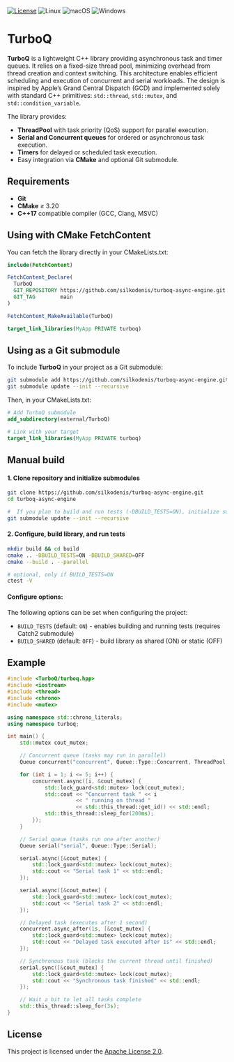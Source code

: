 [![License](https://img.shields.io/github/license/silkodenis/turboq-async-engine.svg)](https://github.com/silkodenis/turboq-async-engine/blob/main/LICENSE)
![Linux](https://github.com/silkodenis/turboq-async-engine/actions/workflows/ci-linux.yml/badge.svg?branch=main)
![macOS](https://github.com/silkodenis/turboq-async-engine/actions/workflows/ci-macos.yml/badge.svg?branch=main)
![Windows](https://github.com/silkodenis/turboq-async-engine/actions/workflows/ci-windows.yml/badge.svg?branch=main)

# TurboQ

**TurboQ** is a lightweight C++ library providing asynchronous task and timer queues. It relies on a fixed-size thread pool, minimizing overhead from thread creation and context switching. This architecture enables efficient scheduling and execution of concurrent and serial workloads. The design is inspired by Apple’s Grand Central Dispatch (GCD) and implemented solely with standard C++ primitives: `std::thread`, `std::mutex`, and `std::condition_variable`.

The library provides:
- **ThreadPool** with task priority (QoS) support for parallel execution.
- **Serial and Concurrent queues** for ordered or asynchronous task execution.
- **Timers** for delayed or scheduled task execution.
- Easy integration via **CMake** and optional Git submodule.

## Requirements
- **Git** 
- **CMake** ≥ 3.20
- **C++17** compatible compiler (GCC, Clang, MSVC)  

## Using with CMake FetchContent

You can fetch the library directly in your CMakeLists.txt:

```cmake
include(FetchContent)

FetchContent_Declare(
  TurboQ
  GIT_REPOSITORY https://github.com/silkodenis/turboq-async-engine.git
  GIT_TAG        main
)

FetchContent_MakeAvailable(TurboQ)

target_link_libraries(MyApp PRIVATE turboq)
```

## Using as a Git submodule

To include **TurboQ** in your project as a Git submodule:

```bash
git submodule add https://github.com/silkodenis/turboq-async-engine.git external/TurboQ
git submodule update --init --recursive
```

Then, in your CMakeLists.txt:

```cmake
# Add TurboQ submodule
add_subdirectory(external/TurboQ)

# Link with your target
target_link_libraries(MyApp PRIVATE turboq)
```

## Manual build

#### 1. Clone repository and initialize submodules

```bash
git clone https://github.com/silkodenis/turboq-async-engine.git
cd turboq-async-engine

#  If you plan to build and run tests (-DBUILD_TESTS=ON), initialize submodules as well:
git submodule update --init --recursive
```

#### 2. Configure, build library, and run tests

```bash
mkdir build && cd build
cmake .. -DBUILD_TESTS=ON -DBUILD_SHARED=OFF  
cmake --build . --parallel

# optional, only if BUILD_TESTS=ON
ctest -V   
```

#### Configure options:

The following options can be set when configuring the project:

- `BUILD_TESTS` (default: `ON`) - enables building and running tests (requires Catch2 submodule)
- `BUILD_SHARED` (default: `OFF`) - build library as shared (ON) or static (OFF)

## Example

```cpp
#include <TurboQ/turboq.hpp>
#include <iostream>
#include <thread>
#include <chrono>
#include <mutex>

using namespace std::chrono_literals;
using namespace turboq;

int main() {
    std::mutex cout_mutex;

    // Concurrent queue (tasks may run in parallel)
    Queue concurrent("concurrent", Queue::Type::Concurrent, ThreadPool::QoS::Utility);

    for (int i = 1; i <= 5; i++) {
        concurrent.async([i, &cout_mutex] {
            std::lock_guard<std::mutex> lock(cout_mutex);
            std::cout << "Concurrent task " << i
                      << " running on thread "
                      << std::this_thread::get_id() << std::endl;
            std::this_thread::sleep_for(200ms);
        });
    }

    // Serial queue (tasks run one after another)
    Queue serial("serial", Queue::Type::Serial);

    serial.async([&cout_mutex] {
        std::lock_guard<std::mutex> lock(cout_mutex);
        std::cout << "Serial task 1" << std::endl;
    });

    serial.async([&cout_mutex] {
        std::lock_guard<std::mutex> lock(cout_mutex);
        std::cout << "Serial task 2" << std::endl;
    });

    // Delayed task (executes after 1 second)
    concurrent.async_after(1s, [&cout_mutex] {
        std::lock_guard<std::mutex> lock(cout_mutex);
        std::cout << "Delayed task executed after 1s" << std::endl;
    });

    // Synchronous task (blocks the current thread until finished)
    serial.sync([&cout_mutex] {
        std::lock_guard<std::mutex> lock(cout_mutex);
        std::cout << "Synchronous task finished" << std::endl;
    });

    // Wait a bit to let all tasks complete
    std::this_thread::sleep_for(3s);
}
```

## License

This project is licensed under the [Apache License 2.0](https://github.com/silkodenis/turboq-async-engine/blob/main/LICENSE).
